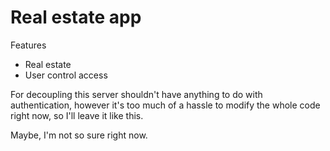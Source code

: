 # Real estate app

Features
- Real estate
- User control access

For decoupling this server shouldn't have anything to do with authentication, however it's too much of a hassle to modify the whole code right now, so I'll leave it like this.

Maybe, I'm not so sure right now.
